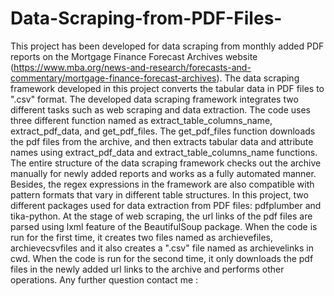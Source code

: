 # Data-Scraping-from-PDF-Files-
This project has been developed for data scraping from monthly added PDF reports on the Mortgage Finance Forecast Archives website (https://www.mba.org/news-and-research/forecasts-and-commentary/mortgage-finance-forecast-archives). The data scraping framework developed in this project converts the tabular data in PDF files to ".csv" format. The developed data scraping framework integrates two different tasks such as web scraping and data extraction. The code uses three different function named as extract_table_columns_name, extract_pdf_data, and get_pdf_files. The get_pdf_files function downloads the pdf files from the archive, and then extracts tabular data and attribute names using extract_pdf_data and extract_table_columns_name functions. The entire structure of the data scraping framework checks out the archive manually for newly added reports and works as a fully automated manner. Besides, the regex expressions in the framework are also compatible with pattern formats that vary in different table structures.  In this project, two different packages used for data extraction from PDF files: pdfplumber and tika-python. At the stage of web scraping, the url links of the pdf files are parsed using lxml feature of the BeautifulSoup package.  When the code is run for the first time, it creates two files named as archievefiles, archievecsvfiles and it also creates a ".csv" file named as archievelinks in cwd. When the code is run for the second time, it only downloads the pdf files in the newly added url links to the archive and performs other operations. Any further question contact me : 
